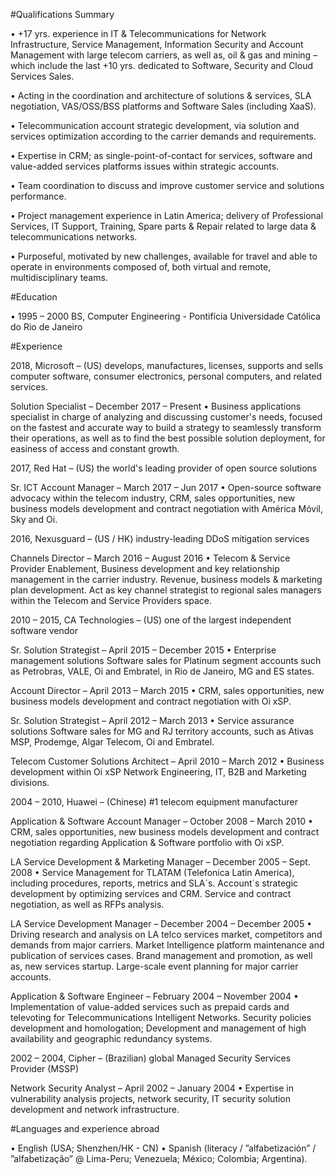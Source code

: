 #Qualifications Summary

•	+17 yrs. experience in IT & Telecommunications for Network Infrastructure, Service Management, Information Security and Account Management with large telecom carriers, as well as, oil & gas and mining – which include the last +10 yrs. dedicated to Software, Security and Cloud Services Sales.

•	Acting in the coordination and architecture of solutions & services, SLA negotiation, VAS/OSS/BSS platforms and Software Sales (including XaaS).

•	Telecommunication account strategic development, via solution and services optimization according to the carrier demands and requirements.

•	Expertise in CRM; as single-point-of-contact for services, software and value-added services platforms issues within strategic accounts.

•	Team coordination to discuss and improve customer service and solutions performance.

•	Project management experience in Latin America; delivery of Professional Services, IT Support, Training, Spare parts & Repair related to large data & telecommunications networks.

•	Purposeful, motivated by new challenges, available for travel and able to operate in environments composed of, both virtual and remote, multidisciplinary teams.

#Education

•	1995 – 2000	BS, Computer Engineering - Pontifícia Universidade Católica do Rio de Janeiro

#Experience

2018, Microsoft – (US) develops, manufactures, licenses, supports and sells computer software, consumer electronics, personal computers, and related services.

Solution Specialist – December 2017 – Present
•	Business applications specialist in charge of analyzing and discussing customer's needs, focused on the fastest and accurate way to build a strategy to seamlessly transform their operations, as well as to find the best possible solution deployment, for easiness of access and constant growth.

2017, Red Hat – (US) the world's leading provider of open source solutions

Sr. ICT Account Manager – March 2017 – Jun 2017
•	Open-source software advocacy within the telecom industry, CRM, sales opportunities, new business models development and contract negotiation with América Móvil, Sky and Oi.


2016, Nexusguard – (US / HK) industry-leading DDoS mitigation services

Channels Director – March 2016 – August 2016
•	Telecom & Service Provider Enablement, Business development and key relationship management in the carrier industry. Revenue, business models & marketing plan development. Act as key channel strategist to regional sales managers within the Telecom and Service Providers space.

2010 – 2015, CA Technologies – (US) one of the largest independent software vendor

Sr. Solution Strategist – April 2015 – December 2015
•	Enterprise management solutions Software sales for Platinum segment accounts such as Petrobras, VALE, Oi and Embratel, in Rio de Janeiro, MG and ES states.

Account Director – April 2013 – March 2015
•	CRM, sales opportunities, new business models development and contract negotiation with Oi xSP.

Sr. Solution Strategist – April 2012 – March 2013
•	Service assurance solutions Software sales for MG and RJ territory accounts, such as Ativas MSP, Prodemge, Algar Telecom, Oi and Embratel.

Telecom Customer Solutions Architect – April 2010 – March 2012
•	Business development within Oi xSP Network Engineering, IT, B2B and Marketing divisions.

2004 – 2010, Huawei – (Chinese) #1 telecom equipment manufacturer

Application & Software Account Manager – October 2008 – March 2010
•	CRM, sales opportunities, new business models development and contract negotiation regarding Application & Software portfolio with Oi xSP.

LA Service Development & Marketing Manager – December 2005 – Sept. 2008
•	Service Management for TLATAM (Telefonica Latin America), including procedures, reports, metrics and SLA´s. Account´s strategic development by optimizing services and CRM. Service and contract negotiation, as well as RFPs analysis.

LA Service Development Manager – December 2004 – December 2005
•	Driving research and analysis on LA telco services market, competitors and demands from major carriers. Market Intelligence platform maintenance and publication of services cases. Brand management and promotion, as well as, new services startup. Large-scale event planning for major carrier accounts.

Application & Software Engineer – February 2004 – November 2004
•	Implementation of value-added services such as prepaid cards and televoting for Telecommunications Intelligent Networks. Security policies development and homologation; Development and management of high availability and geographic redundancy systems.

2002 – 2004, Cipher – (Brazilian) global Managed Security Services Provider (MSSP)

Network Security Analyst – April 2002 – January 2004
•	Expertise in vulnerability analysis projects, network security, IT security solution development and network infrastructure.

#Languages and experience abroad

•	English (USA; Shenzhen/HK - CN)
•	Spanish (literacy / ”alfabetización” / ”alfabetização” @ Lima-Peru; Venezuela; México; Colombia; Argentina).
